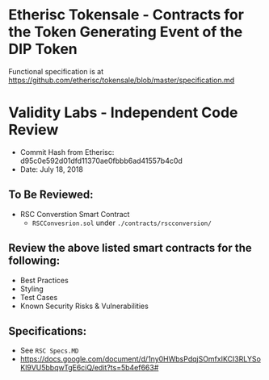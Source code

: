 # Etherisc Tokensale - Contracts for the Token Generating Event of the DIP Token

Functional specification is at https://github.com/etherisc/tokensale/blob/master/specification.md

# Validity Labs - Independent Code Review
* Commit Hash from Etherisc: d95c0e592d01dfd11370ae0fbbb6ad41557b4c0d
* Date: July 18, 2018

## To Be Reviewed:
* RSC Converstion Smart Contract
  * `RSCConvesrion.sol` under `./contracts/rscconversion/`

## Review the above listed smart contracts for the following:
* Best Practices
* Styling
* Test Cases
* Known Security Risks & Vulnerabilities

## Specifications:
* See `RSC Specs.MD`
* https://docs.google.com/document/d/1ny0HWbsPdqjSOmfxIKCI3RLYSoKl9VU5bbqwTgE6ciQ/edit?ts=5b4ef663#
